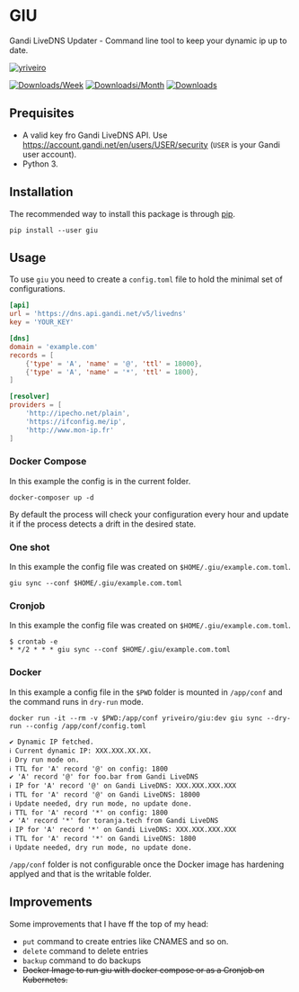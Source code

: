 # GIU
Gandi LiveDNS Updater - Command line tool to keep your dynamic ip up to date.

[![yriveiro](https://circleci.com/gh/yriveiro/giu.svg?style=svg)](https://circleci.com/gh/yriveiro/giu)

[![Downloads/Week](https://static.pepy.tech/personalized-badge/giu?period=week&units=international_system&left_color=black&right_color=orange&left_text=Downloads/Week)](https://pepy.tech/project/giu) [![Downloadsi/Month](https://static.pepy.tech/personalized-badge/giu?period=month&units=international_system&left_color=black&right_color=orange&left_text=Downloads/Month)](https://pepy.tech/project/giu) [![Downloads](https://static.pepy.tech/personalized-badge/giu?period=total&units=international_system&left_color=black&right_color=orange&left_text=Downloads)](https://pepy.tech/project/giu)

## Prequisites

* A valid key fro Gandi LiveDNS API. Use https://account.gandi.net/en/users/USER/security
(`USER` is your Gandi user account).
* Python 3.

## Installation

The recommended way to install this package is through [pip](https://pip.pypa.io/en/stable/).

```shell
pip install --user giu
```

## Usage

To use `giu` you need to create a `config.toml` file to hold the minimal set of
configurations.

```toml
[api]
url = 'https://dns.api.gandi.net/v5/livedns'
key = 'YOUR_KEY'

[dns]
domain = 'example.com'
records = [
    {'type' = 'A', 'name' = '@', 'ttl' = 18000},
    {'type' = 'A', 'name' = '*', 'ttl' = 1800},
]

[resolver]
providers = [
    'http://ipecho.net/plain',
    'https://ifconfig.me/ip',
    'http://www.mon-ip.fr'
]
```

### Docker Compose
In this example the config is in the current folder.

```shell
docker-composer up -d
```

By default the process will check your configuration every hour and update it if
the process detects a drift in the desired state.

### One shot
In this example the config file was created on `$HOME/.giu/example.com.toml`.

```shell
giu sync --conf $HOME/.giu/example.com.toml
```

### Cronjob
In this example the config file was created on `$HOME/.giu/example.com.toml`.

```shell
$ crontab -e
* */2 * * * giu sync --conf $HOME/.giu/example.com.toml
```

### Docker
In this example a config file in the `$PWD` folder is mounted in `/app/conf` and
the command runs in `dry-run` mode.

```shell
docker run -it --rm -v $PWD:/app/conf yriveiro/giu:dev giu sync --dry-run --config /app/conf/config.toml

✔ Dynamic IP fetched.
ℹ Current dynamic IP: XXX.XXX.XX.XX.
ℹ Dry run mode on.
ℹ TTL for 'A' record '@' on config: 1800
✔ 'A' record '@' for foo.bar from Gandi LiveDNS
ℹ IP for 'A' record '@' on Gandi LiveDNS: XXX.XXX.XXX.XXX
ℹ TTL for 'A' record '@' on Gandi LiveDNS: 18000
ℹ Update needed, dry run mode, no update done.
ℹ TTL for 'A' record '*' on config: 1800
✔ 'A' record '*' for toranja.tech from Gandi LiveDNS
ℹ IP for 'A' record '*' on Gandi LiveDNS: XXX.XXX.XXX.XXX
ℹ TTL for 'A' record '*' on Gandi LiveDNS: 1800
ℹ Update needed, dry run mode, no update done.
```

`/app/conf` folder is not configurable once the Docker image has hardening
applyed and that is the writable folder.

## Improvements

Some improvements that I have ff the top of my head:

* `put` command to create entries like CNAMES and so on.
* `delete` command to delete entries
* `backup` command to do backups
* ~~Docker Image to run giu with docker compose or as a Cronjob on Kubernetes.~~
